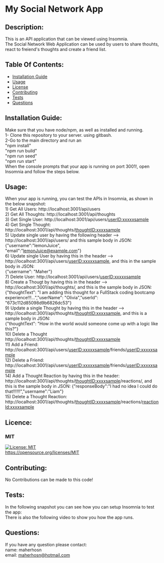 # My Social Network App

## Description:
This is an API application that can be viewed using Insomnia. <br> The Social Network Web Application can be used by users to share thouhts, react to freiend's thoughts and create a friend list. 

## Table Of Contents:
- [Installation Guide](#installation-guide)
- [Usage](#usage)
-	[License](#license)
- [Contributing](#contributing)
- [Tests](#tests)
- [Questions](#questions)

## Installation Guide:
Make sure that you have node/npm, as well as installed and running.<br>1- Clone this repository to your server. using gitbash.<br>2-Go to the main directory and run an<br> "npm install" <br>"npm run build"<br>"npm run seed"<br>"npm run start"<br>When the console prompts that your app is running on port 3001!, open Insomnia and follow the steps below. 

## Usage: 
When your app is running, you can test the APIs in Insomnia, as shown in the below snapshot:<br>1) Get All Users: http://localhost:3001/api/users<br>2) Get All Thoughts: http://localhost:3001/api/thoughts<br>3) Get Single User: http://localhost:3001/api/users/<userID:xxxxxsample><br>4) Get Single Thought: http://localhost:3001/api/thoughts/<thoughtID:xxxxsample><br>5) Update single user by having the following header --> http://localhost:3001/api/users/ and this sample body in JSON:<br>{"username":"lemonJuice",<br>"email":"lemonJuice@example.com"}<br>6) Update single User by having this in the header --> http://localhost:3001/api/users/<userID:xxxxxsample>, and this in the sample body in JSON:<br>{"username": "Maher"}<br>7) Delete User:  http://localhost:3001/api/users/<userID:xxxxxsample><br>8) Create a Thougt by having this in the header -->  http://localhost:3001/api/thoughts/, and this is the sample body in JSON:<br>{"thoughtText": "I am adding this thought for a FullStack coding bootcamp experience!!!...","userName": "Olivia","userId": "673c112d85098d9b6826dc53"}<br>9) Update a single Thought by having this in the header --> http://localhost:3001/api/thoughts/<thoughtID:xxxxsample>, and this is a sample body in JSON:<br>{"thoughtText": "How in the world would someone come up with a logic like this?"}<br>10) Delete a Thought http://localhost:3001/api/thoughts/<thoughtID:xxxxsample><br>11) Add a Friend: http://localhost:3001/api/users/<userID:xxxxxsample>/friends/<userID:xxxxxsample><br>12) Delete a Friend: http://localhost:3001/api/users/<userID:xxxxxsample>/friends/<userID:xxxxxsample><br>14) Add a Thought Reaction by having this in the header: http://localhost:3001/api/thoughts/<thoughtID:xxxxsample>/reactions/, and this is the sample body in JSON: {"responseBody":"I had no idea I could do that!!!!!!","username":"Liam"}<br>15) Delete a Thought Reaction: http://localhost:3001/api/thoughts/<thoughtID:xxxxsample>/reactions/<reactionId:xxxxsample>

## Licence: <br>
### MIT <br>
[![License: MIT](https://img.shields.io/badge/License-MIT-yellow.svg)](https://opensource.org/licenses/MIT) <br>
https://opensource.org/licenses/MIT


## Contributing:
No Contributions can be made to this code!

## Tests:
In the following snapshot you can see how you can setup Insomnia to test the app:<br> There is also the following video to show you how the app runs.

## Questions:
If you have any question please contact: <br>
name: maherhosn <br>
email: maherhosn@hotmail.com
  